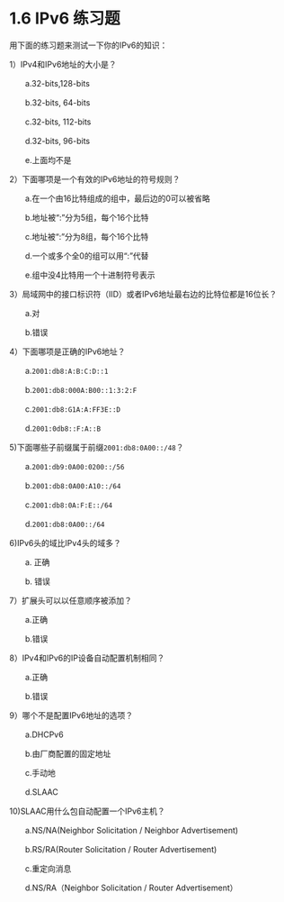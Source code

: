 # 1.6 IPv6 练习题


用下面的练习题来测试一下你的IPv6的知识：

1）IPv4和IPv6地址的大小是？

　　a.32-bits,128-bits

　　b.32-bits, 64-bits

　　c.32-bits, 112-bits

　　d.32-bits, 96-bits

　　e.上面均不是

2）下面哪项是一个有效的IPv6地址的符号规则？

　　a.在一个由16比特组成的组中，最后边的0可以被省略

　　b.地址被“:”分为5组，每个16个比特

　　c.地址被“:”分为8组，每个16个比特

　　d.一个或多个全0的组可以用“:”代替

　　e.组中没4比特用一个十进制符号表示

3）局域网中的接口标识符（IID）或者IPv6地址最右边的比特位都是16位长？

　　a.对

　　b.错误

4）下面哪项是正确的IPv6地址？

　　a.```2001:db8:A:B:C:D::1```

　　b.```2001:db8:000A:B00::1:3:2:F```

　　c.```2001:db8:G1A:A:FF3E::D```

　　d.```2001:0db8::F:A::B```

5)下面哪些子前缀属于前缀```2001:db8:0A00::/48```？

　　a.```2001:db9:0A00:0200::/56```

　　b.```2001:db8:0A00:A10::/64```

　　c.```2001:db8:0A:F:E::/64```

　　d.```2001:db8:0A00::/64```

6)IPv6头的域比IPv4头的域多？

　　a. 正确

　　b. 错误

7）扩展头可以以任意顺序被添加？

　　a.正确

　　b.错误

8）IPv4和IPv6的IP设备自动配置机制相同？

　　a.正确

　　b.错误

9）哪个不是配置IPv6地址的选项？

　　a.DHCPv6

　　b.由厂商配置的固定地址

　　c.手动地

　　d.SLAAC

10)SLAAC用什么包自动配置一个IPv6主机？

　　a.NS/NA(Neighbor Solicitation / Neighbor Advertisement)

　　b.RS/RA(Router Solicitation / Router Advertisement)

　　c.重定向消息

　　d.NS/RA（Neighbor Solicitation / Router Advertisement）